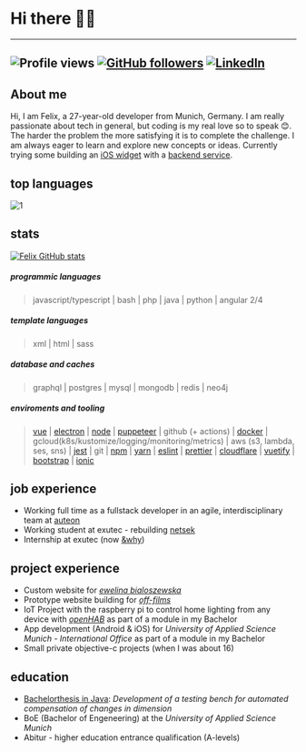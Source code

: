# Hi there 👋🏻

-----
![Profile views](https://gpvc.arturio.dev/felix-schaipp) [![GitHub followers](https://img.shields.io/github/followers/felix-schaipp.svg?style=social&label=Follow&maxAge=2592000)](https://github.com/felix-schaipp?tab=followers) [![LinkedIn](https://img.shields.io/badge/LinkedIn-0077B5?style=flat&logo=linkedin&logoColor=white)](https://www.linkedin.com/in/felix-schaipp-7957561b5/)
-----
## About me
Hi, I am Felix, a 27-year-old developer from Munich, Germany. I am really passionate about tech in general, but coding is my real love so to speak :blush:. The harder the problem the more satisfying it is to complete the challenge. I am always eager to learn and explore new concepts or ideas. Currently trying some building an [iOS widget](https://github.com/felix-schaipp/coinbase-ios-widget) with a [backend service](https://github.com/felix-schaipp/widget-service).

## top languages
![1](https://github-readme-stats.vercel.app/api/top-langs/?username=felix-schaipp&theme=blue-green)

## stats

[![Felix GitHub stats](https://github-readme-stats.vercel.app/api?username=felix-schaipp)](https://github.com/felix-schaipp/github-readme-stats)

##### programmic languages

> javascript/typescript | bash | php | java | python | angular 2/4

##### template languages

> xml | html | sass

##### database and caches

> graphql | postgres | mysql | mongodb | redis | neo4j

##### enviroments and tooling

> [vue](https://vuejs.org/) | [electron](https://www.electronjs.org/) | [node](https://nodejs.org/en/) | [puppeteer](https://github.com/puppeteer/puppeteer) | github (+ actions) | [docker](https://www.docker.com/) | gcloud(k8s/kustomize/logging/monitoring/metrics) | aws (s3, lambda, ses, sns) | [jest](https://jestjs.io/) | git | [npm](https://www.npmjs.com/) | [yarn](https://yarnpkg.com/) | [eslint](https://eslint.org/) | [prettier](https://prettier.io/) | [cloudflare](https://www.cloudflare.com/) | [vuetify](https://vuetifyjs.com/en/) | [bootstrap](https://getbootstrap.com/) | [ionic](https://ionicframework.com/)


## job experience
- Working full time as a fullstack developer in an agile, interdisciplinary team at [auteon](https://www.auteon.de/)
- Working student at exutec - rebuilding [netsek](https://www.netsek.net/)
- Internship at exutec (now [&why](https://www.why.de/))

## project experience
- Custom website for _[ewelina bialoszewska](https://www.ewelinabialoszewska.com/)_
- Prototype website building for _[off-films](https://www.off-films.com/)_
- IoT Project with the raspberry pi to control home lighting from any device with _[openHAB](https://www.openhab.org/)_ as part of a module in my Bachelor
- App development (Android & iOS) for _University of Applied Science Munich - International Office_ as part of a module in my Bachelor
- Small private objective-c projects (when I was about 16)

## education

- [Bachelorthesis in Java](https://github.com/felix-schaipp/bachelor-thesis): _Development of a testing bench for automated compensation of changes in dimension_
- BoE (Bachelor of Engeneering) at the _University of Applied Science Munich_
- Abitur - higher education entrance qualification (A-levels)
